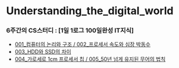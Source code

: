 # Understanding_the_digital_world
### 6주간의 CS스터디 : [1일 1로그 100일완성 IT지식] ###
* [001_컴퓨터의 논리와 구조 / 002_프로세서 속도와 심장 박동수](https://github.com/sumin-dev/Understanding_the_digital_world/blob/main/001_%EC%BB%B4%ED%93%A8%ED%84%B0%EC%9D%98%20%EB%85%BC%EB%A6%AC%EC%99%80%20%EA%B5%AC%EC%A1%B0%2C%20002_%ED%94%84%EB%A1%9C%EC%84%B8%EC%84%9C%20%EC%86%8D%EB%8F%84%EC%99%80%20%EC%8B%AC%EC%9E%A5%20%EB%B0%95%EB%8F%99%EC%88%98.md)
* [003_HDD와 SSD의 차이](https://github.com/sumin-dev/Understanding_the_digital_world/blob/main/003_HDD%EC%99%80%20SDD%EC%9D%98%20%EC%B0%A8%EC%9D%B4.md)
* [004_가로세로 1cm 프로세서 칩 / 005_50년 넘게 유지된 무어의 법칙](https://github.com/sumin-dev/Understanding_the_digital_world/blob/main/004_%EA%B0%80%EB%A1%9C%EC%84%B8%EB%A1%9C%201cm%20%ED%94%84%EB%A1%9C%EC%84%B8%EC%84%9C%20%EC%B9%A9%2C%20005_50%EB%85%84%20%EB%84%98%EA%B2%8C%20%EC%9C%A0%EC%A7%80%EB%90%9C%20%EB%AC%B4%EC%96%B4%EC%9D%98%20%EB%B2%95%EC%B9%99.md)
